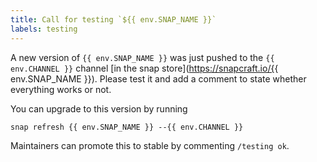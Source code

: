 ```yaml
---
title: Call for testing `${{ env.SNAP_NAME }}`
labels: testing
---
```

A new version of `{{ env.SNAP_NAME }}` was just pushed to the `{{ env.CHANNEL }}` channel [in the snap store](https://snapcraft.io/{{ env.SNAP_NAME }}). Please test it and add a comment to state whether everything works or not.

You can upgrade to this version by running

```shell
snap refresh {{ env.SNAP_NAME }} --{{ env.CHANNEL }}
```

Maintainers can promote this to stable by commenting `/testing ok`.
